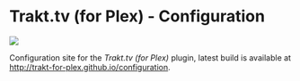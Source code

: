 # Trakt.tv (for Plex) - Configuration

[![](https://img.shields.io/badge/license-GPLv3-blue.svg?style=flat-square)][license]

Configuration site for the *Trakt.tv (for Plex)* plugin, latest build is available at http://trakt-for-plex.github.io/configuration.

[license]: https://github.com/trakt-for-plex/configuration/blob/master/LICENSE.md
